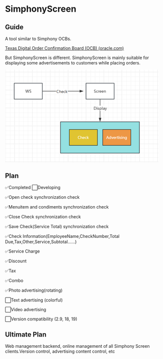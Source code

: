 # SimphonyScreen

## Guide

A tool similar to Simphony OCBs.

[Texas Digital Order Confirmation Board (OCB) (oracle.com)](https://docs.oracle.com/en/industries/food-beverage/simphony/19.6/simcg/c_order_confirmation_board.htm)

But SimphonyScreen is different. SimphonyScreen is mainly suitable for displaying some advertisements to customers while placing orders.

![image-20240516112227367](./images/guide.png)

## Plan

✅Completed   ⬜Developing

✅Open check synchronization check

✅Menuitem and condiments synchronization  check

✅Close Check synchronization  check

✅Save Check(Service Total) synchronization  check

✅Check Information(EmployeeName,CheckNumber,Total Due,Tax,Other,Service,Subtotal......)

✅Service Charge

✅Discount

✅Tax

✅Combo

✅Photo advertising(rotating)

⬜Text advertising (colorful)

⬜Video advertising

⬜Version compatibility (2.9, 18, 19)





## Ultimate Plan

Web management backend, online management of all Simphony Screen clients.Version control, advertising content control, etc